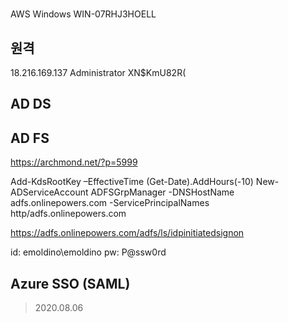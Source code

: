 #


AWS Windows
WIN-07RHJ3HOELL

## 원격
18.216.169.137
Administrator
XN$KmU82R(



## AD DS


## AD FS
https://archmond.net/?p=5999

Add-KdsRootKey –EffectiveTime (Get-Date).AddHours(-10)
New-ADServiceAccount ADFSGrpManager -DNSHostName adfs.onlinepowers.com -ServicePrincipalNames http/adfs.onlinepowers.com


https://adfs.onlinepowers.com/adfs/ls/idpinitiatedsignon


id: emoldino\emoldino
pw: P@ssw0rd


## Azure SSO (SAML)
> 2020.08.06

